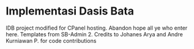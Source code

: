 # Implementasi Dasis Bata
IDB project modified for CPanel hosting. Abandon hope all ye who enter here. Templates from SB-Admin 2. Credits to Johanes Arya and Andre Kurniawan P. for code contributions
